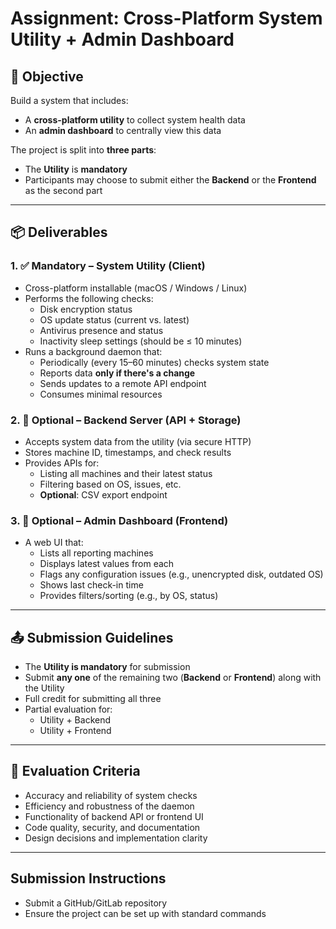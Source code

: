 # Assignment: Cross-Platform System Utility + Admin Dashboard

## 🎯 Objective
Build a system that includes:
- A **cross-platform utility** to collect system health data
- An **admin dashboard** to centrally view this data

The project is split into **three parts**:
- The **Utility** is **mandatory**
- Participants may choose to submit either the **Backend** or the **Frontend** as the second part

---

## 📦 Deliverables

### 1. ✅ Mandatory – System Utility (Client)
- Cross-platform installable (macOS / Windows / Linux)
- Performs the following checks:
  - Disk encryption status
  - OS update status (current vs. latest)
  - Antivirus presence and status
  - Inactivity sleep settings (should be ≤ 10 minutes)
- Runs a background daemon that:
  - Periodically (every 15–60 minutes) checks system state
  - Reports data **only if there's a change**
  - Sends updates to a remote API endpoint
  - Consumes minimal resources

### 2. 🔁 Optional – Backend Server (API + Storage)
- Accepts system data from the utility (via secure HTTP)
- Stores machine ID, timestamps, and check results
- Provides APIs for:
  - Listing all machines and their latest status
  - Filtering based on OS, issues, etc.
  - **Optional**: CSV export endpoint

### 3. 🔁 Optional – Admin Dashboard (Frontend)
- A web UI that:
  - Lists all reporting machines
  - Displays latest values from each
  - Flags any configuration issues (e.g., unencrypted disk, outdated OS)
  - Shows last check-in time
  - Provides filters/sorting (e.g., by OS, status)

---

## 📤 Submission Guidelines
- The **Utility is mandatory** for submission
- Submit **any one** of the remaining two (**Backend** or **Frontend**) along with the Utility
- Full credit for submitting all three  
- Partial evaluation for:
  - Utility + Backend
  - Utility + Frontend

---

## 🧪 Evaluation Criteria
- Accuracy and reliability of system checks
- Efficiency and robustness of the daemon
- Functionality of backend API or frontend UI
- Code quality, security, and documentation
- Design decisions and implementation clarity

---

## Submission Instructions

* Submit a GitHub/GitLab repository
* Ensure the project can be set up with standard commands


